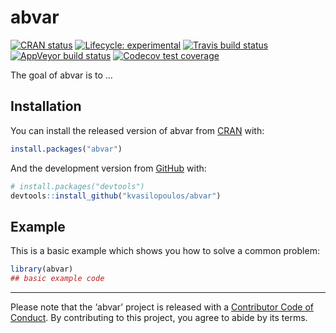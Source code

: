
<!-- README.md is generated from README.Rmd. Please edit that file -->

# abvar

<!-- badges: start -->

[![CRAN
status](https://www.r-pkg.org/badges/version/abvar)](https://cran.r-project.org/package=abvar)
[![Lifecycle:
experimental](https://img.shields.io/badge/lifecycle-experimental-orange.svg)](https://www.tidyverse.org/lifecycle/#experimental)
[![Travis build
status](https://travis-ci.org/kvasilopoulos/abvar.svg?branch=master)](https://travis-ci.org/kvasilopoulos/abvar)
[![AppVeyor build
status](https://ci.appveyor.com/api/projects/status/github/kvasilopoulos/abvar?branch=master&svg=true)](https://ci.appveyor.com/project/kvasilopoulos/abvar)
[![Codecov test
coverage](https://codecov.io/gh/kvasilopoulos/abvar/branch/master/graph/badge.svg)](https://codecov.io/gh/kvasilopoulos/abvar?branch=master)
<!-- badges: end -->

The goal of abvar is to …

## Installation

You can install the released version of abvar from
[CRAN](https://CRAN.R-project.org) with:

``` r
install.packages("abvar")
```

And the development version from [GitHub](https://github.com/) with:

``` r
# install.packages("devtools")
devtools::install_github("kvasilopoulos/abvar")
```

## Example

This is a basic example which shows you how to solve a common problem:

``` r
library(abvar)
## basic example code
```

-----

Please note that the ‘abvar’ project is released with a [Contributor
Code of Conduct](.github/CODE_OF_CONDUCT.md). By contributing to this
project, you agree to abide by its terms.
